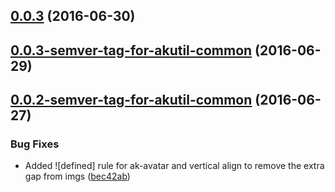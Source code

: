 <a name="0.0.3"></a>
## [0.0.3](https://aui-team-bot/https://bitbucket.org/atlassian/atlaskit-spike/compare/0.0.3-semver-tag-for-akutil-common...v0.0.3) (2016-06-30)



<a name="0.0.3-semver-tag-for-akutil-common"></a>
## [0.0.3-semver-tag-for-akutil-common](https://aui-team-bot/https://bitbucket.org/atlassian/atlaskit-spike/compare/0.0.2-semver-tag-for-akutil-common...0.0.3-semver-tag-for-akutil-common) (2016-06-29)



<a name="0.0.2-semver-tag-for-akutil-common"></a>
## [0.0.2-semver-tag-for-akutil-common](https://aui-team-bot/https://bitbucket.org/atlassian/atlaskit-spike/compare/bec42ab...0.0.2-semver-tag-for-akutil-common) (2016-06-27)


### Bug Fixes

* Added ![defined] rule for ak-avatar and vertical align to remove the extra gap from imgs ([bec42ab](https://aui-team-bot/https://bitbucket.org/atlassian/atlaskit-spike/commits/bec42ab))



